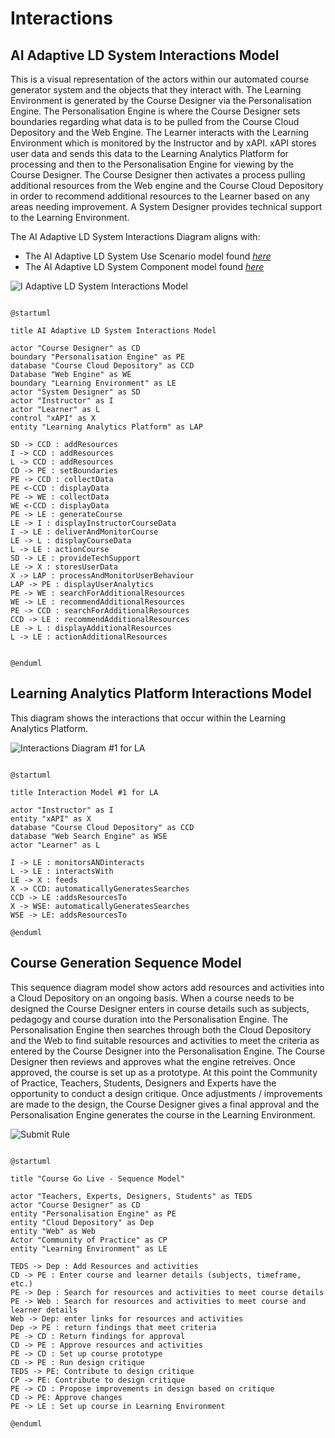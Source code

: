 # Interactions 

## AI Adaptive LD System Interactions Model 

This is a visual representation of the actors within our automated course generator system and the objects that they interact with. The Learning Environment is generated by the Course Designer via the Personalisation Engine. The Personalisation Engine is where the Course Designer sets boundaries regarding what data is to be pulled from the Course Cloud Depository and the Web Engine. The Learner interacts with the Learning Environment which is monitored by the Instructor and by xAPI. xAPI stores user data and sends this data to the Learning Analytics Platform for processing and then to the Personalisation Engine for viewing by the Course Designer. The Course Designer then activates a process pulling additional resources from the Web engine and the Course Cloud Depository in order to recommend additional resources to the Learner based on any areas needing improvement. A System Designer provides technical support to the Learning Environment.  

The AI Adaptive LD System Interactions Diagram aligns with:
* The AI Adaptive LD System Use Scenario model found [*here*](https://github.sydney.edu.au/crli/EDPC5022-2019-TeamC/blob/master/Use-cases.md)
* The AI Adaptive LD System Component model found [*here*](https://github.sydney.edu.au/crli/EDPC5022-2019-TeamC/blob/master/Components.md)

![I Adaptive LD System Interactions Model](https://www.plantuml.com/plantuml/img/ZPJTQjmm48NlzHHYx_C2fPGujWi65KmtnNkhjQPUWImPQRp4Rz-H_Djq4tfdZhuvCtCa_1nGUXnxmnXgDC2pYcTA3gZlm4N1prD0w7bb4RniKJiRUA5bvsNF6IF5UNxAtUW3y0A2xYpu4vU1vmMxkj4gwIT-gi47PwNHGKOBNjfEMqXSNJ8bKLub6Qn6kN6Z8hl11KqDfjcG78kDRE1wT6dAGpS1qbjjEmBksZlRWyL4YNATU5dhhudFnNfQsO1-ZD_fe5hrPBpGWhNEedU6dzwokahQXL4dZSSHCjfwGjtIeaRYR-VxkJgh6MFdWZzzYulnBrmgzHC2xTz2ODK7klX0pvDHNP8U05_c93GTaBHLjCuOQ35c6FMlJxEiT1YCd5QPyAPyHpUVqIBI7L0k4c6-G2RIIRNpUw8paUghhLo1eVVcCwj-EAitQl4Hky-XMcpLyxjSIkPCapvuTzSANg6zdSTXS1uNmqlCYRf0-1N0HpVEBgaig-Sw2ZNiqqJg1Mxohga7Yz2QzZ9M1BQRFgOOw1sqj-_EPqhfEAKq-wqrUtuUMjVJErMFkECbVcgOvyN_EVwJwqFeNS2F6CQUgGNzFlu0)

```

@startuml

title AI Adaptive LD System Interactions Model 

actor "Course Designer" as CD
boundary "Personalisation Engine" as PE
database "Course Cloud Depository" as CCD
Database "Web Engine" as WE
boundary "Learning Environment" as LE
actor "System Designer" as SD
actor "Instructor" as I
actor "Learner" as L
control "xAPI" as X
entity "Learning Analytics Platform" as LAP

SD -> CCD : addResources
I -> CCD : addResources
L -> CCD : addResources
CD -> PE : setBoundaries
PE -> CCD : collectData
PE <-CCD : displayData
PE -> WE : collectData
WE <-CCD : displayData
PE -> LE : generateCourse
LE -> I : displayInstructorCourseData
I -> LE : deliverAndMonitorCourse
LE -> L : displayCourseData
L -> LE : actionCourse
SD -> LE : provideTechSupport
LE -> X : storesUserData 
X -> LAP : processAndMonitorUserBehaviour
LAP -> PE : displayUserAnalytics
PE -> WE : searchForAdditionalResources
WE -> LE : recommendAdditionalResources
PE -> CCD : searchForAdditionalResources
CCD -> LE : recommendAdditionalResources
LE -> L : displayAdditionalResources
L -> LE : actionAdditionalResources


@enduml

```


## Learning Analytics Platform Interactions Model 

This diagram shows the interactions that occur within the Learning Analytics Platform. 

![Interactions Diagram #1 for LA](https://www.plantuml.com/plantuml/img/XL6nQiD03Dtr5SAPEtJDK69iKmocbAHWhufFIGxiktAIeVxxodOJIfTEftllwJq97KGfwJGE0EfrOAo3Sg9UVGnOUhec6d7tZ9UOiCaHm2Whipg8fccfCoJ16ZXO_upPL_vUhr27u4ZfJCAO5N5AzXP3d1oM_1d5M-ky2ekY_ALi-OmdfjJVi0fN7tZLjAVgdjmO6NYBRG1gV7h1fi8zZZ4iffA_bVvd2O7cGJ-mrkiD33AYC_p2x0IwvMkJx94cZIEfxsaOvbUsA5AMRIGMCCtTafoJ8ukjrhDynCt39ltNmpIRXod_U00SE3YxnpS0)

```

@startuml

title Interaction Model #1 for LA 

actor "Instructor" as I
entity "xAPI" as X 
database "Course Cloud Depository" as CCD
database "Web Search Engine" as WSE
actor "Learner" as L

I -> LE : monitorsANDinteracts
L -> LE : interactsWith
LE -> X : feeds
X -> CCD: automaticallyGeneratesSearches
CCD -> LE :addsResourcesTo
X -> WSE: automaticallyGeneratesSearches
WSE -> LE: addsResourcesTo

@enduml

```

## Course Generation Sequence Model

This sequence diagram model show actors add resources and activities into a Cloud Depository on an ongoing basis. When a course needs to be designed the Course Designer enters in course details such as subjects, pedagogy and course duration into the Personalisation Engine. The Personalisation Engine then searches through both the Cloud Depository and the Web to find suitable resources and activities to meet the criteria as entered by the Course Designer into the Personalisation Engine. The Course Designer then reviews and approves what the engine retreives. Once approved, the course is set up as a prototype. At this point the Community of Practice, Teachers, Students, Designers and Experts have the opportunity to conduct a design critique. Once adjustments / improvements are made to the design, the Course Designer gives a final approval and the Personalisation Engine generates the course in the Learning Environment.

![Submit Rule](https://www.plantuml.com/plantuml/img/dLJ1Zfj03BtFLrYSMcct7v13jH6WNd90oqezJy19l0KFdV54pT_NCm54szsgwYd4VdxFxydm5CHwYUDWZ90C24NfeWy8NnmSw8hm22r-ZyWTGaNsxErO66CxSHwA5xJT1NruWFh7X5xqeS90PywrLcAFBA406-2bhjfbR5POeBbVLaQn93Se6frsR0SALiWnr7mcnengwXLL3YxsoZ6vGCfwottzkmA-uZ7NzDVi5-5nZ9owxWIDrtMeknENpJftGEkP-AowL_AEHsrapA4s9jc0nyz927Qmxtjung1sEWnWkOT4UIKX3AQi4h2f5LUpe8VkRZl1XgIXfHx5qX3WGuZ7L-nIW48ZdZHbV02KxjD7emohOAjptGLEQiQ_emlYO4IKHMwMc6aqZF-ZUMDhayZkg-q0iyM1-5luAwz9HfPSF4hq32VYNWDNpOkLMTMJyf6TrzOiTvhqh-WaOwV9kwiTjcdlSmtVNs73sQfMd1QJEYTERXDkwPuZg-DqgdahqfTXFOEcta7fM3mTes3Ax7TasVmRRhDJuvqUDGADsKUwlm2qBd6q0NjmMurgqLYiTnVBvzNfeVx3gTAzTUV6F27t-ZNu2G00)

```

@startuml

title "Course Go Live - Sequence Model"

actor "Teachers, Experts, Designers, Students" as TEDS
actor "Course Designer" as CD
entity "Personalisation Engine" as PE
entity "Cloud Depository" as Dep
entity "Web" as Web
Actor "Community of Practice" as CP
entity "Learning Environment" as LE

TEDS -> Dep : Add Resources and activities
CD -> PE : Enter course and learner details (subjects, timeframe, etc.)
PE -> Dep : Search for resources and activities to meet course details
PE -> Web : Search for resources and activities to meet course and learner details
Web -> Dep: enter links for resources and activities
Dep -> PE : return findings that meet criteria
PE -> CD : Return findings for approval
CD -> PE : Approve resources and activities
PE -> CD : Set up course prototype
CD -> PE : Run design critique
TEDS -> PE: Contribute to design critique
CP -> PE: Contribute to design critique
PE -> CD : Propose improvements in design based on critique
CD -> PE: Approve changes
PE -> LE : Set up course in Learning Environment

@enduml

```





